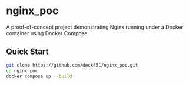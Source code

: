 # nginx_poc

A proof-of-concept project demonstrating Nginx running under a Docker container using Docker Compose.

## Quick Start

```sh
git clone https://github.com/deck451/nginx_poc.git
cd nginx_poc
docker compose up --build
```
